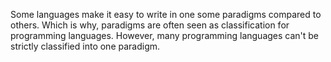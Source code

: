 

Some languages make it easy to write in one some paradigms compared to others. Which is why, paradigms are often seen as classification for programming languages. However, many programming languages can't be strictly classified into one paradigm.
